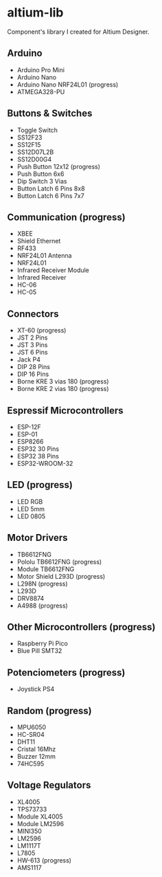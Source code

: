 # altium-lib

Component's library I created for Altium Designer.

## Arduino
- Arduino Pro Mini
- Arduino Nano
- Arduino Nano NRF24L01 (progress)
- ATMEGA328-PU

## Buttons & Switches
- Toggle Switch
- SS12F23
- SS12F15
- SS12D07L2B
- SS12D00G4
- Push Button 12x12 (progress)
- Push Button 6x6
- Dip Switch 3 Vias
- Button Latch 6 Pins 8x8
- Button Latch 6 Pins 7x7

## Communication (progress)
- XBEE
- Shield Ethernet
- RF433
- NRF24L01 Antenna
- NRF24L01
- Infrared Receiver Module
- Infrared Receiver
- HC-06
- HC-05

## Connectors
- XT-60 (progress)
- JST 2 Pins
- JST 3 Pins
- JST 6 Pins
- Jack P4
- DIP 28 Pins
- DIP 16 Pins
- Borne KRE 3 vias 180 (progress)
- Borne KRE 2 vias 180 (progress)

## Espressif Microcontrollers
- ESP-12F
- ESP-01
- ESP8266
- ESP32 30 Pins
- ESP32 38 Pins
- ESP32-WROOM-32

## LED (progress)
- LED RGB
- LED 5mm
- LED 0805

## Motor Drivers
- TB6612FNG
- Pololu TB6612FNG (progress)
- Module TB6612FNG
- Motor Shield L293D (progress)
- L298N (progress)
- L293D
- DRV8874
- A4988 (progress)

## Other Microcontrollers (progress)
- Raspberry Pi Pico
- Blue Pill SMT32

## Potenciometers (progress)
- Joystick PS4

## Random (progress)
- MPU6050
- HC-SR04
- DHT11
- Cristal 16Mhz
- Buzzer 12mm
- 74HC595

## Voltage Regulators
- XL4005
- TPS73733
- Module XL4005
- Module LM2596
- MINI350
- LM2596
- LM1117T
- L7805
- HW-613 (progress)
- AMS1117
